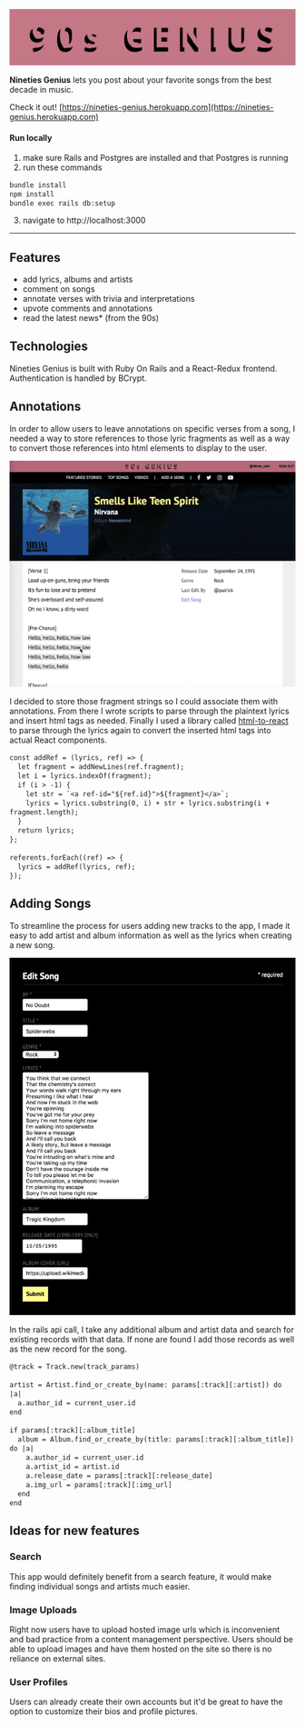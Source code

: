 <p align="center">
  <img src="./mockups/logo.png" alt="90s Genius">
</p>

**Nineties Genius** lets you post about your favorite songs from the best decade in music.

Check it out! [https://nineties-genius.herokuapp.com](https://nineties-genius.herokuapp.com)

#### Run locally
1. make sure Rails and Postgres are installed and that Postgres is running
2. run these commands
```
bundle install
npm install
bundle exec rails db:setup
```
3. navigate to http://localhost:3000

***

## Features
* add lyrics, albums and artists
* comment on songs
* annotate verses with trivia and interpretations
* upvote comments and annotations
* read the latest news* (from the 90s)

## Technologies
Nineties Genius is built with Ruby On Rails and a React-Redux frontend. Authentication is handled by BCrypt.

## Annotations
In order to allow users to leave annotations on specific verses from a song, I needed a way to store references to those lyric fragments as well as a way to convert those references into html elements to display to the user.

<p align="center">
  <img src="./mockups/annotation.gif" alt="annotation demo">
</p>

I decided to store those fragment strings so I could associate them with annotations. From there I wrote scripts to parse through the plaintext lyrics and insert html tags as needed. Finally I used a library called [html-to-react](https://github.com/aknuds1/html-to-react) to parse through the lyrics again to convert the inserted html tags into actual React components.

```
const addRef = (lyrics, ref) => {
  let fragment = addNewLines(ref.fragment);
  let i = lyrics.indexOf(fragment);
  if (i > -1) {
    let str = `<a ref-id="${ref.id}">${fragment}</a>`;
    lyrics = lyrics.substring(0, i) + str + lyrics.substring(i + fragment.length);
  }
  return lyrics;
};

referents.forEach((ref) => {
  lyrics = addRef(lyrics, ref);
});
```

## Adding Songs
To streamline the process for users adding new tracks to the app, I made it easy to add artist and album information as well as the lyrics when creating a new song.

<p align="center">
  <img src="./mockups/new_track.png" alt="annotation demo">
</p>

In the rails api call, I take any additional album and artist data and search for existing records with that data. If none are found I add those records as well as the new record for the song.

```
@track = Track.new(track_params)

artist = Artist.find_or_create_by(name: params[:track][:artist]) do |a|
  a.author_id = current_user.id
end

if params[:track][:album_title]
  album = Album.find_or_create_by(title: params[:track][:album_title]) do |a|
    a.author_id = current_user.id
    a.artist_id = artist.id
    a.release_date = params[:track][:release_date]
    a.img_url = params[:track][:img_url]
  end
end
```

## Ideas for new features
### Search
This app would definitely benefit from a search feature, it would make finding individual songs and artists much easier.

### Image Uploads
Right now users have to upload hosted image urls which is inconvenient and bad practice from a content management perspective. Users should be able to upload images and have them hosted on the site so there is no reliance on external sites.

### User Profiles
Users can already create their own accounts but it'd be great to have the option to customize their bios and profile pictures.
